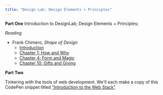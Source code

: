 ```yaml
---
title: "Design Lab: Design Elements + Principles"
---
```


**Part One**
Introduction to DesignLab; Design Elements + Principles;

_Reading_

- Frank Chimero, _Shape of Design_
  - [Introduction](https://shapeofdesignbook.com/chapters/00-introduction/)
  - [Chapter 1: How and Why](https://shapeofdesignbook.com/chapters/01-how-and-why/)
  - [Chapter 4: Form and Magic](https://shapeofdesignbook.com/chapters/04-form-and-magic/)
  - [Chapter 10: Gifts and Giving](https://shapeofdesignbook.com/chapters/10-gifts-and-giving/)

**Part Two**

Tinkering with the tools of web development. We'll each make a copy of this
CodePen snippet titled [”Introduction to the Web Stack”](https://codepen.io/jeremyboggs/pen/ZEgEdwX?editors=1100).